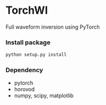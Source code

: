 # TorchWI
Full waveform inversion using PyTorch

### Install package

```sh
python setup.py install
```

### Dependency
- pytorch
- horovod 
- numpy, scipy, matplotlib

